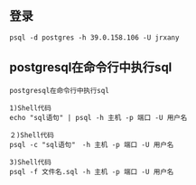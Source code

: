 ## 登录
```
psql -d postgres -h 39.0.158.106 -U jrxany
```

## postgresql在命令行中执行sql

```
postgresql在命令行中执行sql

1)Shell代码
echo "sql语句" | psql -h 主机 -p 端口 -U 用户名

２)Shell代码
psql -c "sql语句"　-h 主机 -p 端口 -U 用户名

3)Shell代码
psql -f 文件名.sql -h 主机 -p 端口 -U 用户名

```

## 


